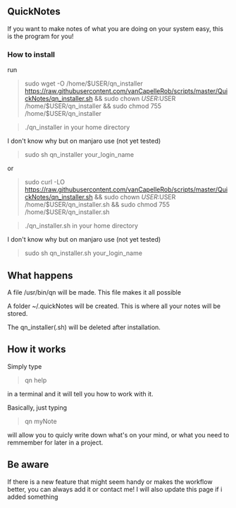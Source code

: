 ## QuickNotes
If you want to make notes of what you are doing on your system easy, this is
the program for you!

### How to install
run
> sudo wget -O /home/$USER/qn_installer https://raw.githubusercontent.com/vanCapelleRob/scripts/master/QuickNotes/qn_installer.sh && sudo chown $USER:$USER /home/$USER/qn_installer && sudo chmod 755 /home/$USER/qn_installer

> ./qn_installer in your home directory

I don't know why but on manjaro use (not yet tested)

> sudo sh qn_installer your_login_name


or

> sudo curl -LO https://raw.githubusercontent.com/vanCapelleRob/scripts/master/QuickNotes/qn_installer.sh && sudo chown $USER:$USER /home/$USER/qn_installer.sh && sudo chmod 755 /home/$USER/qn_installer.sh

> ./qn_installer.sh in your home directory

I don't know why but on manjaro use (not yet tested)

> sudo sh qn_installer.sh your_login_name

## What happens
A file /usr/bin/qn will be made. This file makes it all possible

A folder ~/.quickNotes will be created. This is where all your notes will be stored.

The qn_installer(.sh) will be deleted after installation.

## How it works
Simply type

> qn help

in a terminal and it will tell you how to work with it.

Basically, just typing

> qn myNote

will allow you to quicly write down what's on your mind, or what you need to remmember for later in a project.


## Be aware
If there is a new feature that might seem handy or makes the workflow better, you can always add it or contact me!
I will also update this page if i added something
